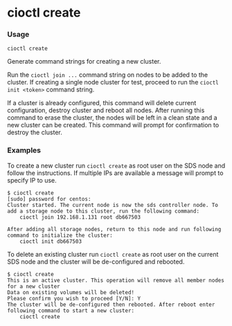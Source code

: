 # cioctl create

<h3>Usage</h3>

`cioctl create`

Generate command strings for creating a new cluster. 

Run the `cioctl join ...` command string on nodes to be added to the cluster. If creating a single node cluster for test, proceed to run the `cioctl init <token>` command string. 

If a cluster is already configured, this command will delete current configuration, destroy cluster and reboot all nodes. After running this command to erase the cluster, the nodes will be left in a clean state and a new cluster can be created. This command will prompt for confirmation to destroy the cluster. 

<h3>Examples</h3>

To create a new cluster run `cioctl create` as root user on the SDS node and follow the instructions. If multiple IPs are available a message will prompt to specify IP to use.
```
$ cioctl create
[sudo] password for centos:
Cluster started. The current node is now the sds controller node. To add a storage node to this cluster, run the following command:
    cioctl join 192.168.1.131 root db667503

After adding all storage nodes, return to this node and run following command to initialize the cluster:
    cioctl init db667503
```

To delete an existing cluster run `cioctl create` as root user on the current SDS node and the cluster will be de-configured and rebooted.
```
$ cioctl create
This is an active cluster. This operation will remove all member nodes for a new cluster
Data on existing volumes will be deleted!
Please confirm you wish to proceed [Y/N]: Y
The cluster will be de-configured then rebooted. After reboot enter following command to start a new cluster:
    cioctl create
```
